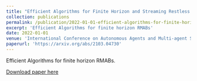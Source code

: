 ```yaml
---
title: "Efficient Algorithms for Finite Horizon and Streaming Restless Multi-Armed Bandit Problems"
collection: publications
permalink: /publication/2022-01-01-efficient-algorithms-for-finite-horizon
excerpt: 'Efficient Algorithms for finite horizon RMABs'
date: 2022-01-01
venue: 'International Conference on Autonomous Agents and Multi-agent Systems (AAMAS) 2022'
paperurl: 'https://arxiv.org/abs/2103.04730'
---
```

Efficient Algorithms for finite horizon RMABs.

[Download paper here](https://arxiv.org/abs/2103.04730)